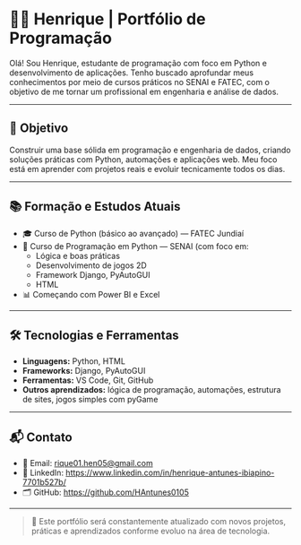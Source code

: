 # 👨‍💻 Henrique | Portfólio de Programação

Olá! Sou Henrique, estudante de programação com foco em Python e desenvolvimento de aplicações. Tenho buscado aprofundar meus conhecimentos por meio de cursos práticos no SENAI e FATEC, com o objetivo de me tornar um profissional em engenharia e análise de dados.

---

## 🎯 Objetivo

Construir uma base sólida em programação e engenharia de dados, criando soluções práticas com Python, automações e aplicações web. Meu foco está em aprender com projetos reais e evoluir tecnicamente todos os dias.

---

## 📚 Formação e Estudos Atuais

- 🎓 Curso de Python (básico ao avançado) — FATEC Jundiaí
- 🧠 Curso de Programação em Python — SENAI (com foco em:
  - Lógica e boas práticas
  - Desenvolvimento de jogos 2D
  - Framework Django, PyAutoGUI
  - HTML
- 📊 Começando com Power BI e Excel

---

## 🛠️ Tecnologias e Ferramentas

- **Linguagens:** Python, HTML
- **Frameworks:** Django, PyAutoGUI
- **Ferramentas:** VS Code, Git, GitHub
- **Outros aprendizados:** lógica de programação, automações, estrutura de sites, jogos simples com pyGame

---

## 📬 Contato

- 📧 Email: rique01.hen05@gmail.com
- 💼 LinkedIn: https://www.linkedin.com/in/henrique-antunes-ibiapino-7701b527b/
- 🗂 GitHub: https://github.com/HAntunes0105

---

> 🔄 Este portfólio será constantemente atualizado com novos projetos, práticas e aprendizados conforme evoluo na área de tecnologia.



<!--
**HAntunes0105/HAntunes0105** is a ✨ _special_ ✨ repository because its `README.md` (this file) appears on your GitHub profile.

Here are some ideas to get you started:

- 🔭 I’m currently working on ...
- 🌱 I’m currently learning ...
- 👯 I’m looking to collaborate on ...
- 🤔 I’m looking for help with ...
- 💬 Ask me about ...
- 📫 How to reach me: ...
- 😄 Pronouns: ...
- ⚡ Fun fact: ...
-->
